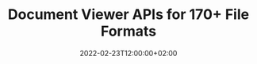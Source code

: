 ---
############################# Static ############################
layout: "product"
date: 2022-02-23T12:00:00+02:00
draft: false

############################# Head ############################
head_title: "Document Rendering Library for .NET & Java | View 170+ File Formats"
head_description: "Document Viewer APIs native to C# .NET & Java. Most complete set of API for documents & images viewing. Render 170+ file formats for high-fidelity output."

############################# Header ############################
title: "Document Viewer APIs for 170+ File Formats"
description: "Develop .NET & Java applications having the ability to View & Render documents of over 170 file formats - no external dependencies."

############################# APIs ###############################
apis:
  enable: true

  api:
    # api loop
    - title: "GroupDocs.Viewer High Code APIs Include"
      
      api_product:
        # api_product loop
        - link: "https://products.groupdocs.com/viewer/net/"
          img_alt: "GroupDocs.Viewer for .NET"
          image: "https://www.groupdocs.cloud/templates/groupdocs/images/product-logos/groupdocs-viewer-net.png"
          product: "GroupDocs.Viewer for"
          platform: ".NET"
          content: "Native .NET APIs for Windows Forms, ASP.NET, WPF, WCF & other .NET Framework based applications."

        # api_product loop
        - link: "https://products.groupdocs.com/viewer/java/"
          img_alt: "GroupDocs.Viewer for Java"
          image: "https://www.groupdocs.cloud/templates/groupdocs/images/product-logos/groupdocs-viewer-java.png"
          product: "GroupDocs.Viewer for"
          platform: "Java"
          content: "Native Java APIs for the Desktop, Web & other Java SE or EE based applications."

############################# Back to top ###############################
back_to_top:
  enable: true
---